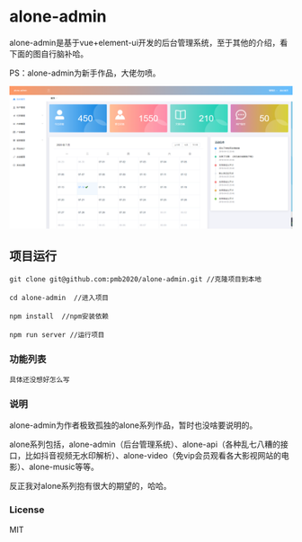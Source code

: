 # alone-admin
alone-admin是基于vue+element-ui开发的后台管理系统，至于其他的介绍，看下面的图自行脑补哈。

PS：alone-admin为新手作品，大佬勿喷。

![](public/alone-admin.png)
## 项目运行
```
git clone git@github.com:pmb2020/alone-admin.git //克隆项目到本地

cd alone-admin  //进入项目

npm install  //npm安装依赖

npm run server //运行项目
```

### 功能列表
```
具体还没想好怎么写
```

### 说明

alone-admin为作者极致孤独的alone系列作品，暂时也没啥要说明的。  
 
alone系列包括，alone-admin（后台管理系统）、alone-api（各种乱七八糟的接口，比如抖音视频无水印解析）、alone-video（免vip会员观看各大影视网站的电影）、alone-music等等。  

反正我对alone系列抱有很大的期望的，哈哈。


### License
MIT
